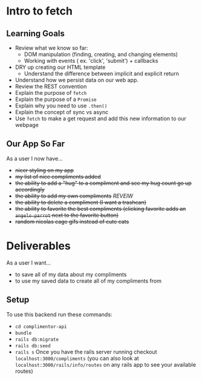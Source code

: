 # Intro to fetch

## Learning Goals
* Review what we know so far:
  * DOM manipulation (finding, creating, and changing elements)
  * Working with events ( ex. 'click', 'submit') + callbacks
* DRY up creating our HTML template
  * Understand the difference between implicit and explicit return
* Understand how we persist data on our web app.
* Review the REST convention
* Explain the purpose of `fetch`
* Explain the purpose of a `Promise`
* Explain why you need to use `.then()`
* Explain the concept of sync vs async
* Use `fetch` to make a get request and add this new information to our webpage


## Our App So Far
As a user I now have...
* ~~nicer styling on my app~~
* ~~my list of nice compliments added~~
* ~~the ability to add a "hug" to a compliment and see my hug count go up accordingly~~
* ~~the ability to add my own compliments~~
*REVEIW*
* ~~the ability to delete a compliment (I want a trashcan)~~
* ~~the ability to favorite the best compliments (clicking favorite adds an `angelo-parrot` next to the favorite button)~~
* ~~random nicolas cage gifs instead of cute cats~~

# Deliverables
As a user I want...
* to save all of my data about my compliments
* to use my saved data to create all of my compliments from


## Setup
To use this backend run these commands:
* `cd complimentor-api`
* `bundle`
* `rails db:migrate`
* `rails db:seed`
* `rails s`
Once you have the rails server running checkout `localhost:3000/compliments` (you can also look at `localhost:3000/rails/info/routes` on any rails app to see your available routes)
